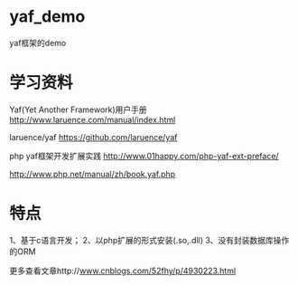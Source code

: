 # yaf_demo
yaf框架的demo

# 学习资料

Yaf(Yet Another Framework)用户手册
http://www.laruence.com/manual/index.html

laruence/yaf
https://github.com/laruence/yaf

php yaf框架开发扩展实践
http://www.01happy.com/php-yaf-ext-preface/

http://www.php.net/manual/zh/book.yaf.php

# 特点
1、基于c语言开发；
2、以php扩展的形式安装(.so,.dll)
3、没有封装数据库操作的ORM

更多查看文章http://www.cnblogs.com/52fhy/p/4930223.html